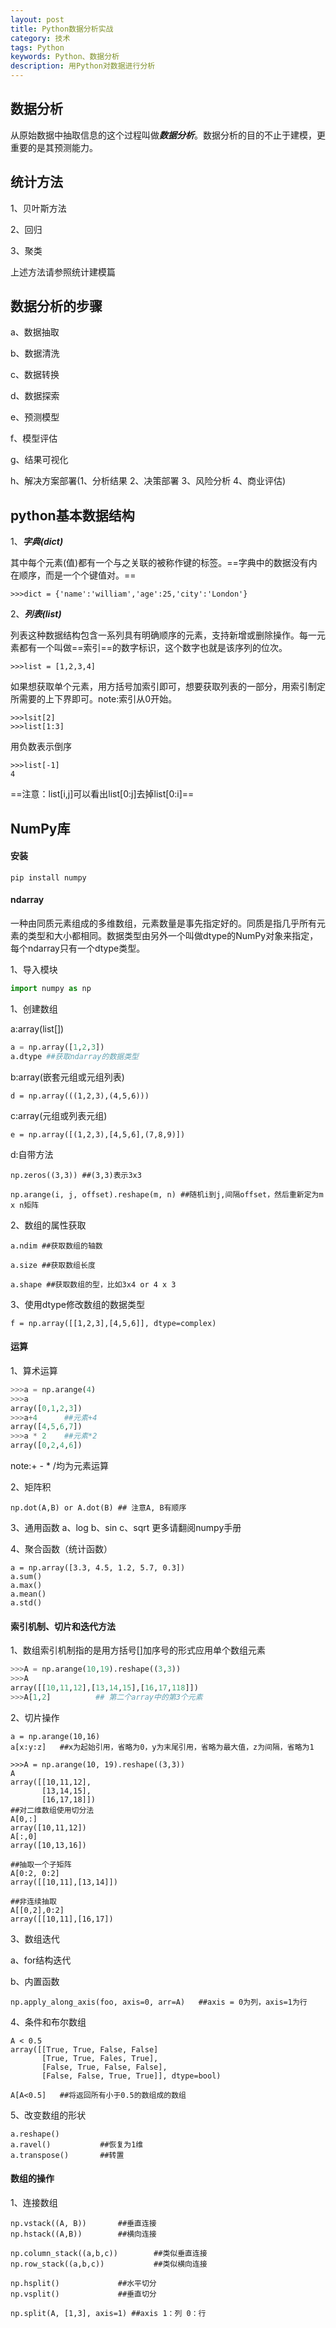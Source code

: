 ```yaml
---
layout: post
title: Python数据分析实战
category: 技术
tags: Python
keywords: Python、数据分析
description: 用Python对数据进行分析
---
```


## 数据分析

从原始数据中抽取信息的这个过程叫做***数据分析***。数据分析的目的不止于建模，更重要的是其预测能力。

## 统计方法

1、贝叶斯方法

2、回归

3、聚类

上述方法请参照统计建模篇

## 数据分析的步骤

a、数据抽取

b、数据清洗

c、数据转换

d、数据探索

e、预测模型

f、模型评估

g、结果可视化

h、解决方案部署(1、分析结果 2、决策部署 3、风险分析 4、商业评估)

## python基本数据结构

1、***字典(dict)***

其中每个元素(值)都有一个与之关联的被称作键的标签。==字典中的数据没有内在顺序，而是一个个键值对。==
```
>>>dict = {'name':'william','age':25,'city':'London'}
```
2、***列表(list)***

列表这种数据结构包含一系列具有明确顺序的元素，支持新增或删除操作。每一元素都有一个叫做==索引==的数字标识，这个数字也就是该序列的位次。
```
>>>list = [1,2,3,4]
```
如果想获取单个元素，用方括号加索引即可，想要获取列表的一部分，用索引制定所需要的上下界即可。note:索引从0开始。
```
>>>lsit[2]
>>>list[1:3]
```
用负数表示倒序
```
>>>list[-1]
4
```
==注意：list[i,j]可以看出list[0:j]去掉list[0:i]==

## NumPy库

#### 安装
```
pip install numpy
```

#### ndarray

一种由同质元素组成的多维数组，元素数量是事先指定好的。同质是指几乎所有元素的类型和大小都相同。数据类型由另外一个叫做dtype的NumPy对象来指定，每个ndarray只有一个dtype类型。

1、导入模块
```python
import numpy as np
```

1、创建数组

a:array(list[])
```python
a = np.array([1,2,3])
a.dtype ##获取ndarray的数据类型
```
b:array(嵌套元组或元组列表)
```
d = np.array(((1,2,3),(4,5,6)))
```
c:array(元组或列表元组)
```
e = np.array([(1,2,3),[4,5,6],(7,8,9)])
```
d:自带方法
```
np.zeros((3,3)) ##(3,3)表示3x3

np.arange(i, j, offset).reshape(m, n) ##随机i到j,间隔offset，然后重新定为m x n矩阵
```
2、数组的属性获取
```
a.ndim ##获取数组的轴数

a.size ##获取数组长度

a.shape ##获取数组的型，比如3x4 or 4 x 3
```
3、使用dtype修改数组的数据类型
```
f = np.array([[1,2,3],[4,5,6]], dtype=complex)
```

#### 运算

1、算术运算
```python
>>>a = np.arange(4)
>>>a
array([0,1,2,3])
>>>a+4      ##元素+4
array([4,5,6,7])
>>>a * 2    ##元素*2
array([0,2,4,6])
```
note:+ - * /均为元素运算

2、矩阵积
```
np.dot(A,B) or A.dot(B) ## 注意A, B有顺序
```

3、通用函数
a、log
b、sin
c、sqrt
更多请翻阅numpy手册

4、聚合函数（统计函数）
```
a = np.array([3.3, 4.5, 1.2, 5.7, 0.3])
a.sum()
a.max()
a.mean()
a.std()
```
#### 索引机制、切片和迭代方法

1、数组索引机制指的是用方括号[]加序号的形式应用单个数组元素
```python
>>>A = np.arange(10,19).reshape((3,3))
>>>A
array([[10,11,12],[13,14,15],[16,17,118]])
>>>A[1,2]          ## 第二个array中的第3个元素
```

2、切片操作
```
a = np.arange(10,16)
a[x:y:z]   ##x为起始引用，省略为0，y为末尾引用，省略为最大值，z为间隔，省略为1
```
```
>>>A = np.arange(10, 19).reshape((3,3))
A
array([[10,11,12],
       [13,14,15],
       [16,17,18]])
##对二维数组使用切分法
A[0,:]
array([10,11,12])
A[:,0]
array([10,13,16])

##抽取一个子矩阵
A[0:2, 0:2]
array([[10,11],[13,14]])

##非连续抽取
A[[0,2],0:2]
array([[10,11],[16,17])
```
3、数组迭代

a、for结构迭代

b、内置函数
```
np.apply_along_axis(foo, axis=0, arr=A)   ##axis = 0为列，axis=1为行
```

4、条件和布尔数组
```
A < 0.5
array([[True, True, False, False]
       [True, True, Fales, True],
       [False, True, False, False],
       [False, False, True, True]], dtype=bool)
       
A[A<0.5]   ##将返回所有小于0.5的数组成的数组
```

5、改变数组的形状
```
a.reshape()
a.ravel()           ##恢复为1维
a.transpose()       ##转置
```

#### 数组的操作
1、连接数组
```
np.vstack((A, B))       ##垂直连接
np.hstack((A,B))        ##横向连接

np.column_stack((a,b,c))        ##类似垂直连接
np.row_stack((a,b,c))           ##类似横向连接

np.hsplit()             ##水平切分
np.vsplit()             ##垂直切分

np.split(A, [1,3], axis=1) ##axis 1：列 0：行
```